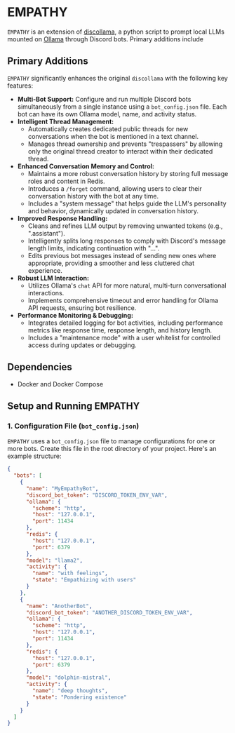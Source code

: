 # EMPATHY

`EMPATHY` is an extension of [discollama](https://github.com/mxyng/discollama), a python script to prompt local LLMs mounted on [Ollama](https://github.com/jmorganca/ollama) through Discord bots. Primary additions include

## Primary Additions

`EMPATHY` significantly enhances the original `discollama` with the following key features:

* **Multi-Bot Support:** Configure and run multiple Discord bots simultaneously from a single instance using a `bot_config.json` file. Each bot can have its own Ollama model, name, and activity status.
* **Intelligent Thread Management:**
    * Automatically creates dedicated public threads for new conversations when the bot is mentioned in a text channel.
    * Manages thread ownership and prevents "trespassers" by allowing only the original thread creator to interact within their dedicated thread.
* **Enhanced Conversation Memory and Control:**
    * Maintains a more robust conversation history by storing full message roles and content in Redis.
    * Introduces a `/forget` command, allowing users to clear their conversation history with the bot at any time.
    * Includes a "system message" that helps guide the LLM's personality and behavior, dynamically updated in conversation history.
* **Improved Response Handling:**
    * Cleans and refines LLM output by removing unwanted tokens (e.g., ".assistant").
    * Intelligently splits long responses to comply with Discord's message length limits, indicating continuation with "...".
    * Edits previous bot messages instead of sending new ones where appropriate, providing a smoother and less cluttered chat experience.
* **Robust LLM Interaction:**
    * Utilizes Ollama's `chat` API for more natural, multi-turn conversational interactions.
    * Implements comprehensive timeout and error handling for Ollama API requests, ensuring bot resilience.
* **Performance Monitoring & Debugging:**
    * Integrates detailed logging for bot activities, including performance metrics like response time, response length, and history length.
    * Includes a "maintenance mode" with a user whitelist for controlled access during updates or debugging.

## Dependencies

-   Docker and Docker Compose

## Setup and Running EMPATHY

### 1. Configuration File (`bot_config.json`)

`EMPATHY` uses a `bot_config.json` file to manage configurations for one or more bots. Create this file in the root directory of your project. Here's an example structure:

```json
{
  "bots": [
    {
      "name": "MyEmpathyBot",
      "discord_bot_token": "DISCORD_TOKEN_ENV_VAR",
      "ollama": {
        "scheme": "http",
        "host": "127.0.0.1",
        "port": 11434
      },
      "redis": {
        "host": "127.0.0.1",
        "port": 6379
      },
      "model": "llama2",
      "activity": {
        "name": "with feelings",
        "state": "Empathizing with users"
      }
    },
    {
      "name": "AnotherBot",
      "discord_bot_token": "ANOTHER_DISCORD_TOKEN_ENV_VAR",
      "ollama": {
        "scheme": "http",
        "host": "127.0.0.1",
        "port": 11434
      },
      "redis": {
        "host": "127.0.0.1",
        "port": 6379
      },
      "model": "dolphin-mistral",
      "activity": {
        "name": "deep thoughts",
        "state": "Pondering existence"
      }
    }
  ]
}
